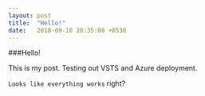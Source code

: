```yaml
---
layout: post
title:  "Hello!"
date:   2018-09-16 20:35:08 +0530
---
```


###Hello!

This is my post. Testing out VSTS and Azure deployment. 

`Looks like everything works` right?